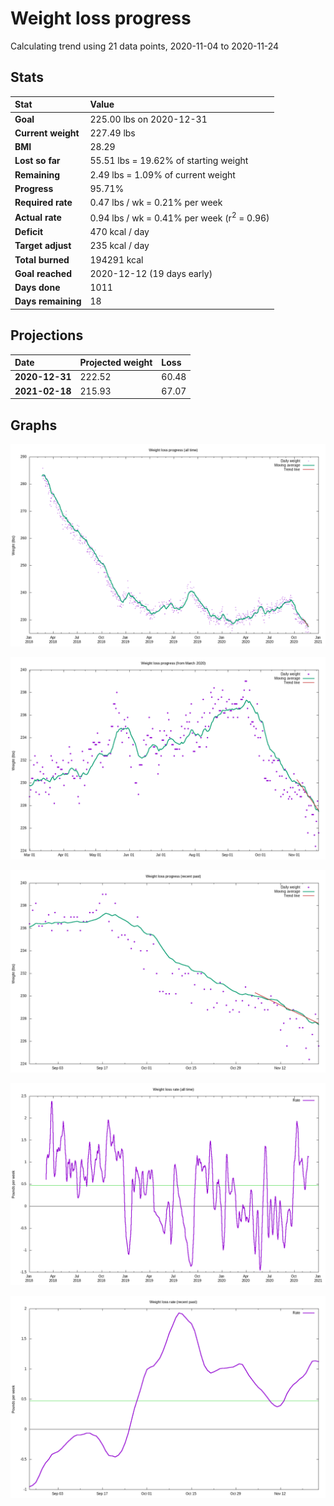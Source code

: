 # Weight loss progress

Calculating trend using 21 data points, 2020-11-04 to 2020-11-24

## Stats

Stat|Value
:-|:-
**Goal**|225.00 lbs on 2020-12-31
**Current weight**|227.49 lbs
**BMI**|28.29
**Lost so far**|55.51 lbs = 19.62% of starting weight
**Remaining**|2.49 lbs =  1.09% of current  weight
**Progress**|95.71%
**Required rate**|0.47 lbs / wk = 0.21% per week
**Actual rate**|0.94 lbs / wk = 0.41% per week  (r<sup>2</sup> = 0.96)
**Deficit**|470 kcal / day
**Target adjust**|235 kcal / day
**Total burned**|194291 kcal
**Goal reached**|2020-12-12 (19 days early)
**Days done**|1011
**Days remaining**|18

## Projections

Date|Projected weight|Loss
:-|:-|:-
**2020-12-31**|222.52|60.48
**2021-02-18**|215.93|67.07

## Graphs

![](weight-graph-alltime.png)

![](weight-graph-covid.png)

![](weight-graph-recent.png)

![](rate-graph-alltime.png)

![](rate-graph-recent.png)
